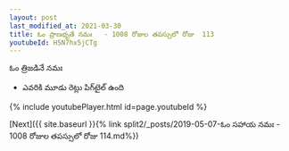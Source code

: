 ```yaml
---
layout: post
last_modified_at: 2021-03-30
title: ఓం ప్రాణభృతే నమః   - 1008 రోజుల తపస్సులో రోజు  113
youtubeId: H5N7hx5jCTg
---
```

 
 
 ఓం త్రిజడినే నమః  
 
 -  ఎవరికి మూడు రెట్లు పిగ్‌టైల్ ఉంది 
 
  
 
  
 
 
 
 
 
 


{% include youtubePlayer.html id=page.youtubeId %}
 
[Next]({{ site.baseurl }}{% link  split2/_posts/2019-05-07-ఓం సహాయ నమః   - 1008 రోజుల తపస్సులో రోజు  114.md%})
 
